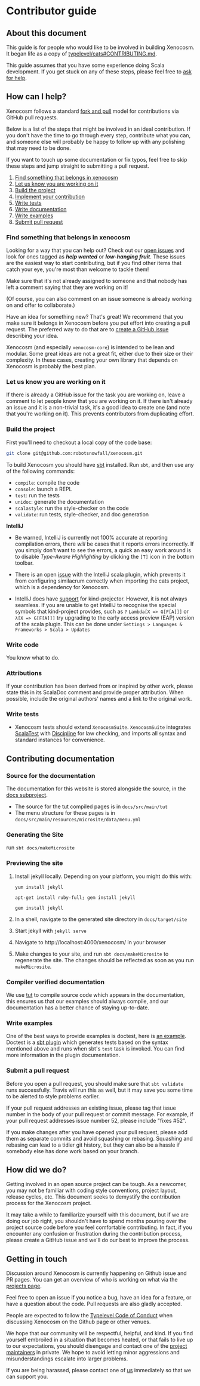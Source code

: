 # Contributor guide

## About this document

This guide is for people who would like to be involved in building Xenocosm. It
began life as a copy of [typelevel/cats#CONTRIBUTING.md](https://github.com/typelevel/cats/blob/2e781ae32fc35fee49f5b4f8b8cc675db3ed7eee/CONTRIBUTING.md).

This guide assumes that you have some experience doing Scala development. If you
get stuck on any of these steps, please feel free to [ask for help](#getting-in-touch).

## How can I help?

Xenocosm follows a standard
[fork and pull](https://help.github.com/articles/using-pull-requests/) model for
contributions via GitHub pull requests.

Below is a list of the steps that might be involved in an ideal contribution. If
you don't have the time to go through every step, contribute what you can, and
someone else will probably be happy to follow up with any polishing that may
need to be done.

If you want to touch up some documentation or fix typos, feel free to skip these
steps and jump straight to submitting a pull request.

 1. [Find something that belongs in xenocosm](#find-something-that-belongs-in-xenocosm)
 2. [Let us know you are working on it](#let-us-know-you-are-working-on-it)
 3. [Build the project](#build-project)
 4. [Implement your contribution](#write-code)
 5. [Write tests](#write-tests)
 6. [Write documentation](#write-documentation)
 7. [Write examples](#write-examples)
 8. [Submit pull request](#submit-a-pull-request)

### Find something that belongs in xenocosm

Looking for a way that you can help out? Check out our [open issues](https://github.com/robotsnowfall/xenocosm/issues)
and look for ones tagged as _**help wanted**_ or _**low-hanging fruit**_. These
issues are the easiest way to start contributing, but if you find other items
that catch your eye, you're most than welcome to tackle them!

Make sure that it's not already assigned to someone and that nobody has left a
comment saying that they are working on it!

(Of course, you can also comment on an issue someone is already working on and
offer to collaborate.)

Have an idea for something new? That's great! We recommend that you make sure it
belongs in Xenocosm before you put effort into creating a pull request. The
preferred way to do that are to [create a GitHub issue](https://github.com/robotsnowfall/xenocosm/issues/new)
describing your idea.

Xenocosm (and especially `xenocosm-core`) is intended to be lean and modular.
Some great ideas are not a great fit, either due to their size or their
complexity. In these cases, creating your own library that depends on Xenocosm
is probably the best plan.

### Let us know you are working on it

If there is already a GitHub issue for the task you are working on, leave a
comment to let people know that you are working on it. If there isn't already an
issue and it is a non-trivial task, it's a good idea to create one (and note
that you're working on it). This prevents contributors from duplicating effort.

### Build the project

First you'll need to checkout a local copy of the code base:

```sh
git clone git@github.com:robotsnowfall/xenocosm.git
```

To build Xenocosm you should have
[sbt](https://www.scala-sbt.org/1.x/docs/Setup.html) installed. Run `sbt`, and
then use any of the following commands:

 * `compile`: compile the code
 * `console`: launch a REPL
 * `test`: run the tests
 * `unidoc`: generate the documentation
 * `scalastyle`: run the style-checker on the code
 * `validate`: run tests, style-checker, and doc generation

**IntelliJ**

 * Be warned, IntelliJ is currently not 100% accurate at reporting compilation
   errors, there *will* be cases that it reports errors incorrectly. If you
   simply don't want to see the errors, a quick an easy work around is to
   disable *Type-Aware Highlighting* by clicking the `[T]` icon in the bottom
   toolbar.

 * There is an open [issue](https://github.com/typelevel/cats/issues/2152) with
   the IntelliJ scala plugin, which prevents it from configuring similacrum
   correctly when importing the cats project, which is a dependency for Xenocosm.

 * IntelliJ does have [support](https://blog.jetbrains.com/scala/2015/07/31/inline-refactoring-for-type-aliases-and-kind-projector-support/)
   for kind-projector. However, it is not always seamless. If you are unable to
   get IntelliJ to recognise the special symbols that kind-project provides,
   such as `?` `Lambda[X => G[F[A]]]` or `λ[X => G[F[A]]]` try upgrading to the
   early access preview (EAP) version of the scala plugin. This can be done
   under `Settings > Languages & Frameworks > Scala > Updates`

### Write code

You know what to do.

### Attributions

If your contribution has been derived from or inspired by other work, please
state this in its ScalaDoc comment and provide proper attribution. When possible,
include the original authors' names and a link to the original work.

### Write tests

 * Xenocosm tests should extend `XenocosmSuite`. `XenocosmSuite` integrates
   [ScalaTest](http://www.scalatest.org/) with [Discipline](https://github.com/typelevel/discipline)
   for law checking, and imports all syntax and standard instances for
   convenience.

## Contributing documentation

### Source for the documentation

The documentation for this website is stored alongside the source, in the
[docs subproject](https://github.com/robotsnowfall/xenocosm/tree/master/docs).

* The source for the tut compiled pages is in `docs/src/main/tut`
* The menu structure for these pages is in `docs/src/main/resources/microsite/data/menu.yml`

### Generating the Site

run `sbt docs/makeMicrosite`

### Previewing the site

1. Install jekyll locally. Depending on your platform, you might do this with:

    `yum install jekyll`

    `apt-get install ruby-full; gem install jekyll`

    `gem install jekyll`

2. In a shell, navigate to the generated site directory in `docs/target/site`

3. Start jekyll with `jekyll serve`

4. Navigate to http://localhost:4000/xenocosm/ in your browser

5. Make changes to your site, and run `sbt docs/makeMicrosite` to regenerate the site. The changes should be reflected as soon as you run `makeMicrosite`.

### Compiler verified documentation

We use [tut](https://github.com/tpolecat/tut) to compile source code which
appears in the documentation, this ensures us that our examples should always
compile, and our documentation has a better chance of staying up-to-date.

### Write examples

One of the best ways to provide examples is doctest, here is
[an example](https://github.com/typelevel/cats/blob/master/core/src/main/scala/cats/Functor.scala#L19-L33).
Doctest is a [sbt plugin](https://github.com/tkawachi/sbt-doctest) which
generates tests based on the syntax mentioned above and runs when sbt's `test`
task is invoked. You can find more information in the plugin documentation.

### Submit a pull request

Before you open a pull request, you should make sure that `sbt validate` runs
successfully. Travis will run this as well, but it may save you some time to be
alerted to style problems earlier.

If your pull request addresses an existing issue, please tag that issue number
in the body of your pull request or commit message. For example, if your pull
request addresses issue number 52, please include "fixes #52".

If you make changes after you have opened your pull request, please add them as
separate commits and avoid squashing or rebasing. Squashing and rebasing can
lead to a tidier git history, but they can also be a hassle if somebody else has
done work based on your branch.

## How did we do?

Getting involved in an open source project can be tough. As a newcomer, you may
not be familiar with coding style conventions, project layout, release cycles,
etc. This document seeks to demystify the contribution process for the Xenocosm
project.

It may take a while to familiarize yourself with this document, but if we are
doing our job right, you shouldn't have to spend months pouring over the project
source code before you feel comfortable contributing. In fact, if you encounter
any confusion or frustration during the contribution process, please create a
GitHub issue and we'll do our best to improve the process.

## Getting in touch

Discussion around Xenocosm is currently happening on Github issue and PR pages.
You can get an overview of who is working on what via the [projects page](https://github.com/robotsnowfall/xenocosm/projects).

Feel free to open an issue if you notice a bug, have an idea for a feature, or
have a question about the code. Pull requests are also gladly accepted.

People are expected to follow the [Typelevel Code of Conduct](http://typelevel.org/conduct.html)
when discussing Xenocosm on the Github page or other venues.

We hope that our community will be respectful, helpful, and kind. If you find
yourself embroiled in a situation that becomes heated, or that fails to live up
to our expectations, you should disengage and contact one of the [project maintainers](https://github.com/robotsnowfall/xenocosm#implementors)
in private. We hope to avoid letting minor aggressions and misunderstandings
escalate into larger problems.

If you are being harassed, please contact one of
[us](https://github.com/robotsnowfall/xenocosm#implementors) immediately so that
we can support you.
